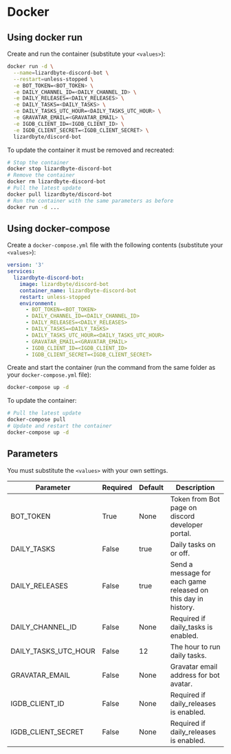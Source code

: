 # Docker

## Using docker run
Create and run the container (substitute your `<values>`):

```bash
docker run -d \
  --name=lizardbyte-discord-bot \
  --restart=unless-stopped \
  -e BOT_TOKEN=<BOT_TOKEN> \
  -e DAILY_CHANNEL_ID=<DAILY_CHANNEL_ID> \
  -e DAILY_RELEASES=<DAILY_RELEASES> \
  -e DAILY_TASKS=<DAILY_TASKS> \
  -e DAILY_TASKS_UTC_HOUR=<DAILY_TASKS_UTC_HOUR> \
  -e GRAVATAR_EMAIL=<GRAVATAR_EMAIL> \
  -e IGDB_CLIENT_ID=<IGDB_CLIENT_ID> \
  -e IGDB_CLIENT_SECRET=<IGDB_CLIENT_SECRET> \
  lizardbyte/discord-bot
```

To update the container it must be removed and recreated:

```bash
# Stop the container
docker stop lizardbyte-discord-bot
# Remove the container
docker rm lizardbyte-discord-bot
# Pull the latest update
docker pull lizardbyte/discord-bot
# Run the container with the same parameters as before
docker run -d ...
```

## Using docker-compose

Create a `docker-compose.yml` file with the following contents (substitute your `<values>`):

```yaml
version: '3'
services:
  lizardbyte-discord-bot:
    image: lizardbyte/discord-bot
    container_name: lizardbyte-discord-bot
    restart: unless-stopped
    environment:
      - BOT_TOKEN=<BOT_TOKEN>
      - DAILY_CHANNEL_ID=<DAILY_CHANNEL_ID>
      - DAILY_RELEASES=<DAILY_RELEASES>
      - DAILY_TASKS=<DAILY_TASKS>
      - DAILY_TASKS_UTC_HOUR=<DAILY_TASKS_UTC_HOUR>
      - GRAVATAR_EMAIL=<GRAVATAR_EMAIL>
      - IGDB_CLIENT_ID=<IGDB_CLIENT_ID>
      - IGDB_CLIENT_SECRET=<IGDB_CLIENT_SECRET>
```

Create and start the container (run the command from the same folder as your `docker-compose.yml` file):

```bash
docker-compose up -d
```

To update the container:
```bash
# Pull the latest update
docker-compose pull
# Update and restart the container
docker-compose up -d
```

## Parameters
You must substitute the `<values>` with your own settings.

| Parameter            | Required | Default | Description                                                   |
|----------------------|----------|---------|---------------------------------------------------------------|
| BOT_TOKEN            | True     | None    | Token from Bot page on discord developer portal.              |
| DAILY_TASKS          | False    | true    | Daily tasks on or off.                                        |
| DAILY_RELEASES       | False    | true    | Send a message for each game released on this day in history. |
| DAILY_CHANNEL_ID     | False    | None    | Required if daily_tasks is enabled.                           |
| DAILY_TASKS_UTC_HOUR | False    | 12      | The hour to run daily tasks.                                  |
| GRAVATAR_EMAIL       | False    | None    | Gravatar email address for bot avatar.                        |
| IGDB_CLIENT_ID       | False    | None    | Required if daily_releases is enabled.                        |
| IGDB_CLIENT_SECRET   | False    | None    | Required if daily_releases is enabled.                        |
